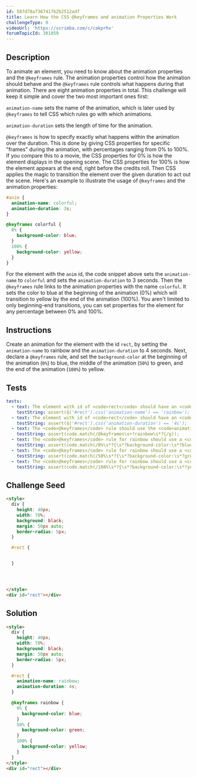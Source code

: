 ```yaml
---
id: 587d78a7367417b2b2512adf
title: Learn How the CSS @keyframes and animation Properties Work
challengeType: 0
videoUrl: 'https://scrimba.com/c/cakprhv'
forumTopicId: 301059
---
```


## Description

<section id='description'>

To animate an element, you need to know about the animation properties and the `@keyframes` rule. The animation properties control how the animation should behave and the `@keyframes` rule controls what happens during that animation. There are eight animation properties in total. This challenge will keep it simple and cover the two most important ones first:

`animation-name` sets the name of the animation, which is later used by `@keyframes` to tell CSS which rules go with which animations.

`animation-duration` sets the length of time for the animation.

`@keyframes` is how to specify exactly what happens within the animation over the duration. This is done by giving CSS properties for specific "frames" during the animation, with percentages ranging from 0% to 100%. If you compare this to a movie, the CSS properties for 0% is how the element displays in the opening scene. The CSS properties for 100% is how the element appears at the end, right before the credits roll. Then CSS applies the magic to transition the element over the given duration to act out the scene. Here's an example to illustrate the usage of `@keyframes` and the animation properties:

```css
#anim {
  animation-name: colorful;
  animation-duration: 3s;
}

@keyframes colorful {
  0% {
    background-color: blue;
  }
  100% {
    background-color: yellow;
  }
}
```

For the element with the `anim` id, the code snippet above sets the `animation-name` to `colorful` and sets the `animation-duration` to 3 seconds. Then the `@keyframes` rule links to the animation properties with the name `colorful`. It sets the color to blue at the beginning of the animation (0%) which will transition to yellow by the end of the animation (100%). You aren't limited to only beginning-end transitions, you can set properties for the element for any percentage between 0% and 100%.

</section>

## Instructions

<section id='instructions'>

Create an animation for the element with the id `rect`, by setting the `animation-name` to rainbow and the `animation-duration` to 4 seconds. Next, declare a `@keyframes` rule, and set the `background-color` at the beginning of the animation (`0%`) to blue, the middle of the animation (`50%`) to green, and the end of the animation (`100%`) to yellow.

</section>

## Tests

<section id='tests'>

```yml
tests:
  - text: The element with id of <code>rect</code> should have an <code>animation-name</code> property with a value of rainbow.
    testString: assert($('#rect').css('animation-name') == 'rainbow');
  - text: The element with id of <code>rect</code> should have an <code>animation-duration</code> property with a value of 4s.
    testString: assert($('#rect').css('animation-duration') == '4s');
  - text: The <code>@keyframes</code> rule should use the <code>animation-name</code> of rainbow.
    testString: assert(code.match(/@keyframes\s+?rainbow\s*?{/g));
  - text: The <code>@keyframes</code> rule for rainbow should use a <code>background-color</code> of blue at 0%.
    testString: assert(code.match(/0%\s*?{\s*?background-color:\s*?blue;\s*?}/gi));
  - text: The <code>@keyframes</code> rule for rainbow should use a <code>background-color</code> of green at 50%.
    testString: assert(code.match(/50%\s*?{\s*?background-color:\s*?green;\s*?}/gi));
  - text: The <code>@keyframes</code> rule for rainbow should use a <code>background-color</code> of yellow at 100%.
    testString: assert(code.match(/100%\s*?{\s*?background-color:\s*?yellow;\s*?}/gi));

```

</section>

## Challenge Seed

<section id='challengeSeed'>

<div id='html-seed'>

```html
<style>
  div {
    height: 40px;
    width: 70%;
    background: black;
    margin: 50px auto;
    border-radius: 5px;
  }

  #rect {


  }




</style>
<div id="rect"></div>
```

</div>

</section>

## Solution

<section id='solution'>

```html
<style>
  div {
    height: 40px;
    width: 70%;
    background: black;
    margin: 50px auto;
    border-radius: 5px;
  }

  #rect {
    animation-name: rainbow;
    animation-duration: 4s;
  }

  @keyframes rainbow {
    0% {
      background-color: blue;
    }
    50% {
      background-color: green;
    }
    100% {
      background-color: yellow;
    }
  }
</style>
<div id="rect"></div>
```

</section>

